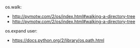 os.walk: 
* http://pymotw.com/2/os/index.html#walking-a-directory-tree
* http://pymotw.com/2/os/index.html#walking-a-directory-tree

os.expand user:
* https://docs.python.org/2/library/os.path.html
